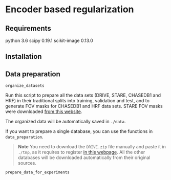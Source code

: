 # Encoder based regularization

## Requirements

python 3.6
scipy 0.19.1
scikit-image 0.13.0



## Installation



## Data preparation

```organize_datasets``` 

Run this script to prepare all the data sets (DRIVE, STARE, CHASEDB1 and HRF) in their traditional splits into training, validation and test, and to generate FOV masks for CHASEDB1 and HRF data sets. STARE FOV masks were downloaded [from this website](http://www.uhu.es/retinopathy/muestras2.php).

The organized data will be automatically saved in ```./data```. 

If you want to prepare a single database, you can use the functions in ```data_preparation```.

> **Note** You need to download the ```DRIVE.zip``` file manually and paste it in ```./tmp```, as it requires to register [in this webpage](https://www.isi.uu.nl/Research/Databases/DRIVE/download.php). All the other databases will be downloaded automatically from their original sources.


```prepare_data_for_experiments```